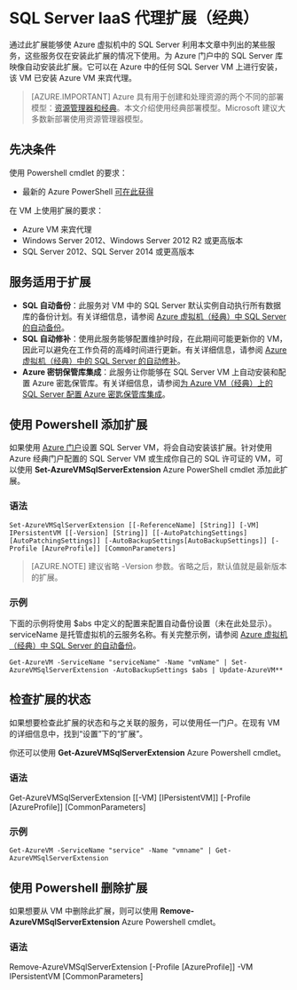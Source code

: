 <properties
	pageTitle="SQL Server IaaS 代理扩展（经典）| Azure"
	description="本主题介绍可使 Azure 上运行 SQL Server 的 VM 使用自动化功能的 SQL Server 代理扩展。它使用经典部署模式。"
	services="virtual-machines-windows"
	documentationCenter=""
	authors="rothja"
	manager="jhubbard"
   editor=""    
   tags="azure-service-management"/>

<tags
	ms.service="virtual-machines-windows"
	ms.date="04/08/2016"
	wacn.date="06/07/2016"/>

# SQL Server IaaS 代理扩展（经典）

通过此扩展能够使 Azure 虚拟机中的 SQL Server 利用本文章中列出的某些服务，这些服务仅在安装此扩展的情况下使用。为 Azure 门户中的 SQL Server 库映像自动安装此扩展。它可以在 Azure 中的任何 SQL Server VM 上进行安装，该 VM 已安装 Azure VM 来宾代理。

> [AZURE.IMPORTANT] Azure 具有用于创建和处理资源的两个不同的部署模型：[资源管理器和经典](/documentation/articles/resource-manager-deployment-model)。本文介绍使用经典部署模型。Microsoft 建议大多数新部署使用资源管理器模型。


## 先决条件
使用 Powershell cmdlet 的要求：

- 最新的 Azure PowerShell [可在此获得](/documentation/articles/powershell-install-configure)

在 VM 上使用扩展的要求：

- Azure VM 来宾代理
- Windows Server 2012、Windows Server 2012 R2 或更高版本
- SQL Server 2012、SQL Server 2014 或更高版本

## 服务适用于扩展

- **SQL 自动备份**：此服务对 VM 中的 SQL Server 默认实例自动执行所有数据库的备份计划。有关详细信息，请参阅 [Azure 虚拟机（经典）中 SQL Server 的自动备份](/documentation/articles/virtual-machines-windows-classic-sql-automated-backup)。
- **SQL 自动修补**：使用此服务能够配置维护时段，在此期间可能更新你的 VM，因此可以避免在工作负荷的高峰时间进行更新。有关详细信息，请参阅 [Azure 虚拟机（经典）中的 SQL Server 的自动修补](/documentation/articles/virtual-machines-windows-classic-sql-automated-patching)。
- **Azure 密钥保管库集成**：此服务让你能够在 SQL Server VM 上自动安装和配置 Azure 密匙保管库。有关详细信息，请参阅[为 Azure VM（经典）上的 SQL Server 配置 Azure 密匙保管库集成](/documentation/articles/virtual-machines-windows-classic-ps-sql-keyvault)。

## 使用 Powershell 添加扩展
如果使用 [Azure 门户](/documentation/articles/virtual-machines-windows-portal-sql-server-provision)设置 SQL Server VM，将会自动安装该扩展。针对使用 Azure 经典门户配置的 SQL Server VM 或生成你自己的 SQL 许可证的 VM，可以使用 **Set-AzureVMSqlServerExtension** Azure PowerShell cmdlet 添加此扩展。

### 语法

	Set-AzureVMSqlServerExtension [[-ReferenceName] [String]] [-VM] IPersistentVM [[-Version] [String]] [[-AutoPatchingSettings] [AutoPatchingSettings]] [-AutoBackupSettings[AutoBackupSettings]] [-Profile [AzureProfile]] [CommonParameters]

> [AZURE.NOTE] 建议省略 -Version 参数。省略之后，默认值就是最新版本的扩展。

### 示例
下面的示例将使用 $abs 中定义的配置来配置自动备份设置（未在此处显示）。serviceName 是托管虚拟机的云服务名称。有关完整示例，请参阅 [Azure 虚拟机（经典）中 SQL Server 的自动备份](/documentation/articles/virtual-machines-windows-classic-sql-automated-backup)。

	Get-AzureVM -ServiceName "serviceName" -Name "vmName" | Set-AzureVMSqlServerExtension -AutoBackupSettings $abs | Update-AzureVM**

## 检查扩展的状态
如果想要检查此扩展的状态和与之关联的服务，可以使用任一门户。在现有 VM 的详细信息中，找到“设置”下的“扩展”。

你还可以使用 **Get-AzureVMSqlServerExtension** Azure Powershell cmdlet。

### 语法

Get-AzureVMSqlServerExtension [[-VM] [IPersistentVM]] [-Profile [AzureProfile]] [CommonParameters]

### 示例
	Get-AzureVM -ServiceName "service" -Name "vmname" | Get-AzureVMSqlServerExtension

## 使用 Powershell 删除扩展   
如果想要从 VM 中删除此扩展，则可以使用 **Remove-AzureVMSqlServerExtension** Azure Powershell cmdlet。

### 语法

Remove-AzureVMSqlServerExtension [-Profile [AzureProfile]] -VM IPersistentVM [CommonParameters]

<!---HONumber=Mooncake_0509_2016-->